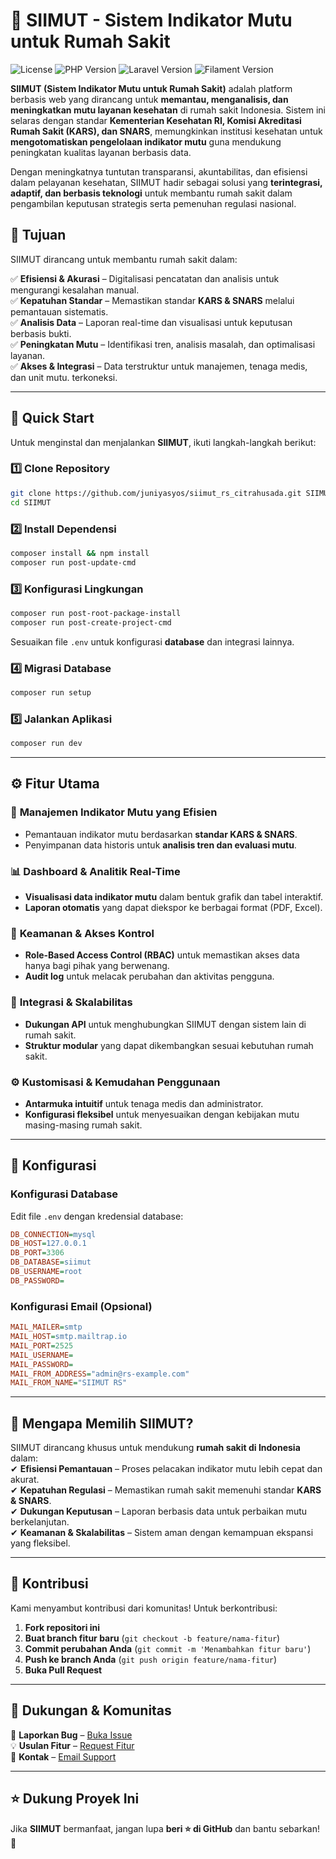 # 🏥 SIIMUT - Sistem Indikator Mutu untuk Rumah Sakit  

![License](https://img.shields.io/badge/License-MIT-blue?style=flat-square)
![PHP Version](https://img.shields.io/badge/PHP-8.3-blue?style=flat-square&logo=php)
![Laravel Version](https://img.shields.io/badge/Laravel-11.0-red?style=flat-square&logo=laravel)
![Filament Version](https://img.shields.io/badge/Filament-3.2-purple?style=flat-square)

**SIIMUT (Sistem Indikator Mutu untuk Rumah Sakit)** adalah platform berbasis web yang dirancang untuk **memantau, menganalisis, dan meningkatkan mutu layanan kesehatan** di rumah sakit Indonesia. Sistem ini selaras dengan standar **Kementerian Kesehatan RI, Komisi Akreditasi Rumah Sakit (KARS), dan SNARS**, memungkinkan institusi kesehatan untuk **mengotomatiskan pengelolaan indikator mutu** guna mendukung peningkatan kualitas layanan berbasis data.  

Dengan meningkatnya tuntutan transparansi, akuntabilitas, dan efisiensi dalam pelayanan kesehatan, SIIMUT hadir sebagai solusi yang **terintegrasi, adaptif, dan berbasis teknologi** untuk membantu rumah sakit dalam pengambilan keputusan strategis serta pemenuhan regulasi nasional.  

## 🎯 Tujuan  

SIIMUT dirancang untuk membantu rumah sakit dalam:  

✅ **Efisiensi & Akurasi** – Digitalisasi pencatatan dan analisis untuk mengurangi kesalahan manual.  
✅ **Kepatuhan Standar** – Memastikan standar **KARS & SNARS** melalui pemantauan sistematis.  
✅ **Analisis Data** – Laporan real-time dan visualisasi untuk keputusan berbasis bukti.  
✅ **Peningkatan Mutu** – Identifikasi tren, analisis masalah, dan optimalisasi layanan.  
✅ **Akses & Integrasi** – Data terstruktur untuk manajemen, tenaga medis, dan unit mutu. terkoneksi.  

---

## 🚀 Quick Start  

Untuk menginstal dan menjalankan **SIIMUT**, ikuti langkah-langkah berikut:  

### 1️⃣ Clone Repository  
```sh
git clone https://github.com/juniyasyos/siimut_rs_citrahusada.git SIIMUT
cd SIIMUT
```  

### 2️⃣ Install Dependensi  
```sh
composer install && npm install
composer run post-update-cmd
```  

### 3️⃣ Konfigurasi Lingkungan  
```sh
composer run post-root-package-install
composer run post-create-project-cmd
```  
Sesuaikan file `.env` untuk konfigurasi **database** dan integrasi lainnya.  

### 4️⃣ Migrasi Database  
```sh
composer run setup
```  

### 5️⃣ Jalankan Aplikasi  
```sh
composer run dev
```  

---

## ⚙️ Fitur Utama  

### 🏥 **Manajemen Indikator Mutu yang Efisien**  
- Pemantauan indikator mutu berdasarkan **standar KARS & SNARS**.  
- Penyimpanan data historis untuk **analisis tren dan evaluasi mutu**.  

### 📊 **Dashboard & Analitik Real-Time**  
- **Visualisasi data indikator mutu** dalam bentuk grafik dan tabel interaktif.  
- **Laporan otomatis** yang dapat diekspor ke berbagai format (PDF, Excel).  

### 🔐 **Keamanan & Akses Kontrol**  
- **Role-Based Access Control (RBAC)** untuk memastikan akses data hanya bagi pihak yang berwenang.  
- **Audit log** untuk melacak perubahan dan aktivitas pengguna.  

### 🔄 **Integrasi & Skalabilitas**  
- **Dukungan API** untuk menghubungkan SIIMUT dengan sistem lain di rumah sakit.  
- **Struktur modular** yang dapat dikembangkan sesuai kebutuhan rumah sakit.  

### ⚙️ **Kustomisasi & Kemudahan Penggunaan**  
- **Antarmuka intuitif** untuk tenaga medis dan administrator.  
- **Konfigurasi fleksibel** untuk menyesuaikan dengan kebijakan mutu masing-masing rumah sakit.  

---

## 🔧 Konfigurasi  

### **Konfigurasi Database**  
Edit file `.env` dengan kredensial database:  
```ini
DB_CONNECTION=mysql
DB_HOST=127.0.0.1
DB_PORT=3306
DB_DATABASE=siimut
DB_USERNAME=root
DB_PASSWORD=
```  

### **Konfigurasi Email (Opsional)**  
```ini
MAIL_MAILER=smtp
MAIL_HOST=smtp.mailtrap.io
MAIL_PORT=2525
MAIL_USERNAME=
MAIL_PASSWORD=
MAIL_FROM_ADDRESS="admin@rs-example.com"
MAIL_FROM_NAME="SIIMUT RS"
```  

---

## 📢 Mengapa Memilih SIIMUT?  

SIIMUT dirancang khusus untuk mendukung **rumah sakit di Indonesia** dalam:  
✔ **Efisiensi Pemantauan** – Proses pelacakan indikator mutu lebih cepat dan akurat.  
✔ **Kepatuhan Regulasi** – Memastikan rumah sakit memenuhi standar **KARS & SNARS**.  
✔ **Dukungan Keputusan** – Laporan berbasis data untuk perbaikan mutu berkelanjutan.  
✔ **Keamanan & Skalabilitas** – Sistem aman dengan kemampuan ekspansi yang fleksibel.  

---

## 🤝 Kontribusi  

Kami menyambut kontribusi dari komunitas! Untuk berkontribusi:  
1. **Fork repositori ini**  
2. **Buat branch fitur baru** (`git checkout -b feature/nama-fitur`)  
3. **Commit perubahan Anda** (`git commit -m 'Menambahkan fitur baru'`)  
4. **Push ke branch Anda** (`git push origin feature/nama-fitur`)  
5. **Buka Pull Request**  

---

## 💬 Dukungan & Komunitas  

📌 **Laporkan Bug** – [Buka Issue](https://github.com/juniyasyos/siimut_rs_citrahusada/issues)  
💡 **Usulan Fitur** – [Request Fitur](https://github.com/juniyasyos/siimut_rs_citrahusada/issues)  
📧 **Kontak** – [Email Support](mailto:your-email@example.com)  

---

## ⭐ Dukung Proyek Ini  

Jika **SIIMUT** bermanfaat, jangan lupa **beri ⭐ di GitHub** dan bantu sebarkan! 🚀  

